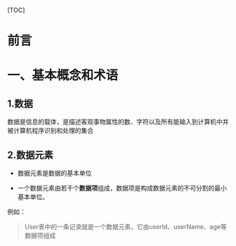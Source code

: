 [TOC]



# 前言







# 一、基本概念和术语

## 1.数据

数据是信息的载体，是描述客观事物属性的数、字符以及所有能输入到计算机中并被计算机程序识别和处理的集合



## 2.数据元素

- 数据元素是数据的基本单位

- 一个数据元素由若干个**数据项**组成，数据项是构成数据元素的不可分割的最小基本单位。



例如：

> User表中的一条记录就是一个数据元素，它由userId、userName、age等数据项组成





































